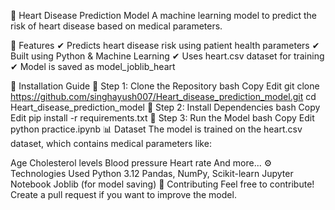 🏥 Heart Disease Prediction Model
A machine learning model to predict the risk of heart disease based on medical parameters.

📌 Features
✔ Predicts heart disease risk using patient health parameters
✔ Built using Python & Machine Learning
✔ Uses heart.csv dataset for training
✔ Model is saved as model_joblib_heart

🚀 Installation Guide
🔹 Step 1: Clone the Repository
bash
Copy
Edit
git clone https://github.com/singhayush007/Heart_disease_prediction_model.git
cd Heart_disease_prediction_model
🔹 Step 2: Install Dependencies
bash
Copy
Edit
pip install -r requirements.txt
🔹 Step 3: Run the Model
bash
Copy
Edit
python practice.ipynb
📊 Dataset
The model is trained on the heart.csv dataset, which contains medical parameters like:

Age
Cholesterol levels
Blood pressure
Heart rate
And more...
⚙ Technologies Used
Python 3.12
Pandas, NumPy, Scikit-learn
Jupyter Notebook
Joblib (for model saving)
🤝 Contributing
Feel free to contribute! Create a pull request if you want to improve the model.

